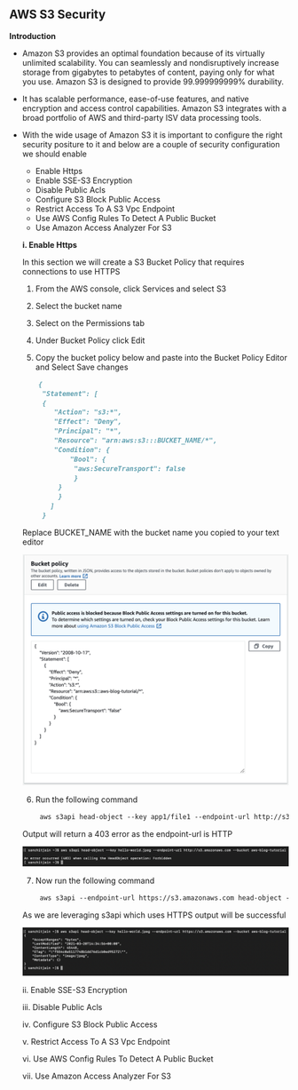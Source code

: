 ## AWS S3 Security

**Introduction**

- Amazon S3 provides an optimal foundation because of its virtually unlimited scalability. You can seamlessly and nondisruptively increase storage from gigabytes to petabytes of content, paying only for what you use. Amazon S3 is designed to provide 99.999999999% durability. 
- It has scalable performance, ease-of-use features, and native encryption and access control capabilities. Amazon S3 integrates with a broad portfolio of AWS and third-party ISV data processing tools. 
- With the wide usage of Amazon S3 it is important to configure the right security positure to it and below are a couple of security configuration we should enable
  - Enable Https
  - Enable SSE-S3 Encryption
  - Disable Public Acls
  - Configure S3 Block Public Access
  - Restrict Access To A S3 Vpc Endpoint
  - Use AWS Config Rules To Detect A Public Bucket
  - Use Amazon Access Analyzer For S3


  **i. Enable Https**

  In this section we will create a S3 Bucket Policy that requires connections to use HTTPS
   1. From the AWS console, click Services and select S3

   2. Select the bucket name

   3. Select on the Permissions tab

   4. Under Bucket Policy click Edit

   5. Copy the bucket policy below and paste into the Bucket Policy Editor and Select Save changes

     ```markdown
         {
          "Statement": [
          {
             "Action": "s3:*",
             "Effect": "Deny",
             "Principal": "*",
             "Resource": "arn:aws:s3:::BUCKET_NAME/*",
             "Condition": {
                 "Bool": {
                  "aws:SecureTransport": false
                  }
              }
              }
            ]
          }
     ```  
     Replace BUCKET_NAME with the bucket name you copied to your text editor

     <img src="images/image1.png" class="inline"/>

    6. Run the following command

       ```markdown 
        aws s3api head-object --key app1/file1 --endpoint-url http://s3.amazonaws.com --bucket ${bucket}
       ```

     Output will return a 403 error as the endpoint-url is HTTP

     <img src="images/image2.png" class="inline"/>

    7. Now run the following command

       ```markdown 
        aws s3api --endpoint-url https://s3.amazonaws.com head-object --key app1/file1 --bucket ${bucket}
       ```

     As we are leveraging s3api which uses HTTPS output will be successful 

     <img src="images/image3.png" class="inline"/>


  ii. Enable SSE-S3 Encryption

  iii. Disable Public Acls

  iv. Configure S3 Block Public Access

  v. Restrict Access To A S3 Vpc Endpoint

  vi. Use AWS Config Rules To Detect A Public Bucket

  vii. Use Amazon Access Analyzer For S3 


